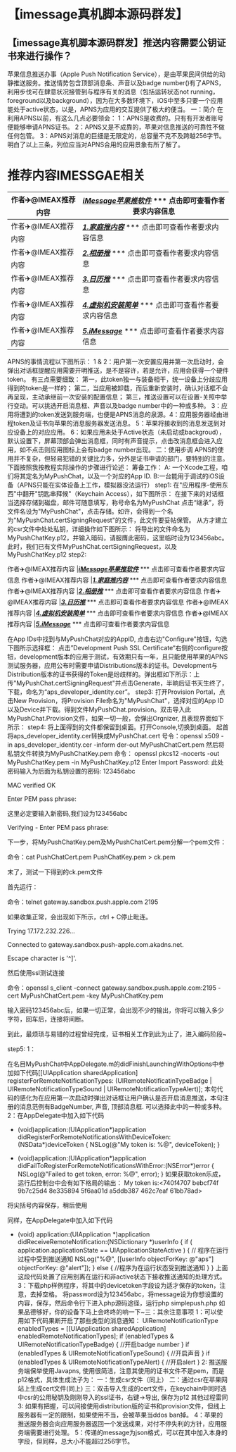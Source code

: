 # 【imessage真机脚本源码群发】

## 【imessage真机脚本源码群发】推送内容需要公钥证书来进行操作？
苹果信息推送办事（Apple Push Notification Service），是由苹果民间供给的动静推送服务。推送情势包含顶部消息条、声音以及badge number()有了APNS，利用步伐可在肆意状况接管到与程序有关的消息（包括运转状态not running，foreground以及background），因为在大多数环境下，iOS中至多只要一个应用能处于active状态，以是，APNS为应用的交互提供了极大的便当。
一：简介
在利用APNS以前，有这么几点必要领会：
1：APNS是收费的。只有有开发者账号便能够申请APNS证书。
2：APNS又是不成靠的，苹果对信息推送的可靠性不做任何包管。
3：APNS对消息的巨细是无限定的，总容量不克不及跨越256字节。
明白了以上三条，列位应当对APNS合用的应用景象有所了解了。

# 推荐内容IMESSGAE相关

作者✈️@IMEAX推荐内容     |[***iMessage苹果推软件***](https://imessagee.github.io/) *** 点击即可查看作者要求内容信息
-------- | -----
作者✈️@IMEAX推荐内容     |[***1.家庭推内容***](https://imessagee.github.io/) *** 点击即可查看作者要求内容信息
作者✈️@IMEAX推荐内容     |[***2.相册推***](https://imessagee.github.io/) *** 点击即可查看作者要求内容信息
作者✈️@IMEAX推荐内容     |[***3.日历推***](https://imessagee.github.io/) *** 点击即可查看作者要求内容信息
作者✈️@IMEAX推荐内容     |[***4.虚拟机安装简单***](https://imessagee.github.io/) *** 点击即可查看作者要求内容信息
作者✈️@IMEAX推荐内容     |[***5.iMessage***](https://imessagee.github.io/) *** 点击即可查看作者要求内容信息


APNS的事情流程以下图所示：
1 & 2：用户第一次安置应用并第一次启动时，会弹出对话框提醒应用需要开明推送，是不是容许，若是允许，应用会获得一个硬件token。
有三点需要细致：
第一，此token独一与装备相干，统一设备上分歧应用得到的token是一样的；
第二，当应用被卸载，而后重新安装时，确认对话框不会再呈现，主动承继前一次安装的配置信息；
第三，推送设置可以在设置-关照中举行变动。可以挑选开启消息框、声音以及badge number中的一种或多种。
3：应用将遭到的token发送到服务端，也便是APNS消息的泉源。4：应用服务器经由进程token及证书向苹果的消息服务器发送消息。
5：苹果将接收到的消息发送到对应设备上的对应应用。
6：如果应用未处于Active状态（未启动或backgroud），默认设置下，屏幕顶部会弹出消息框，同时有声音提示，点击改消息框会进入应用，如不点击则应用图标上会有badge number出现。
二：使用步调
APNS的使用并不复杂，但轻易犯错的关键比力多，分外是证书申请的部门，要特别的注意。
下面按照我按教程实际操作的步骤进行论述：
筹备工作：
A: 一个Xcode工程，咱们将其定名为MyPushChat，以及一个对应的App ID.
B:一台能用于调试的iOS设备（APNS只能在实体设备上工作，模拟器没法运行）
step1:
在"应用程序-使用东西"中翻开"钥匙串拜候"（Keychain Access），如下图所示：
在接下来的对话框当选择存储到磁盘，邮件可随意填写，称号命名为MyPushChat
点击“继承”，将文件名设为"MyPushChat"，点击存储。如许，会得到一个名为"MyPushChat.certSigningRequest"的文件，此文件要妥帖保管。
从方才建立的csr文件中处处私钥，详细操作如下图所示：
将导出的文件命名为MyPushChatKey.p12，并输入暗码，请服膺此密码，这里临时设为123456abc。
此时，我们已有文件MyPushChat.certSigningRequest，以及MyPushChatKey.p12
step2:

作者✈️@IMEAX推荐内容     |[***iMessage苹果推软件***](https://imessagee.github.io/) *** 点击即可查看作者要求内容信息
作者✈️@IMEAX推荐内容     |[***1.家庭推内容***](https://imessagee.github.io/) *** 点击即可查看作者要求内容信息
作者✈️@IMEAX推荐内容     |[***2.相册推***](https://imessagee.github.io/) *** 点击即可查看作者要求内容信息
作者✈️@IMEAX推荐内容     |[***3.日历推***](https://imessagee.github.io/) *** 点击即可查看作者要求内容信息
作者✈️@IMEAX推荐内容     |[***4.虚拟机安装简单***](https://imessagee.github.io/) *** 点击即可查看作者要求内容信息
作者✈️@IMEAX推荐内容     |[***5.iMessage***](https://imessagee.github.io/) *** 点击即可查看作者要求内容信息

在App IDs中找到与MyPushChat对应的AppID, 点击右边"Configure"按钮，勾选下图所示选择框：
点击”Development Push SSL Certificate“右侧的configure按钮，development版本的应用于测试，有效期只有一年，且只能使用苹果的APNS测试服务器，应用公布时需要申请Distributions版本的证书。Development与Distribution版本的证书获得的Token是纷歧样的。弹出框如下所示：上传"MyPushChat.certSigningRequest"并点击Generate，半晌后证书天生终了，下载，命名为“aps_developer_identity.cer”。
step3:
打开Provision Portal，点击New Provision，将Provision File命名为"MyPushChat"，选择对应的App ID 以及Device并下载。得到文件MyPushChat.provision。双击导入此MyPushChat.Provision文件，如果一切一般，会弹出Orgnizer, 且表现界面如下所示：
step4:
将上面得到的文件都保留到桌面。打开Console,切换到桌面。
起首将aps_developer_identity.cer转换成MyPushChat.cert
号令：openssl x509 -in aps_developer_identity.cer -inform der-out MyPushChatCert.pem
然后将私钥文件转换为MyPushChatKey.pem
命令：
openssl pkcs12 -nocerts -out MyPushChatKey.pem -in MyPushChatKey.p12
Enter Import Password:
此处密码输入为后面为私钥设置的密码: 123456abc

MAC verified OK

Enter PEM pass phrase:

这里必定要输入新密码,我们设为123456abc

Verifying - Enter PEM pass phrase:



下一步，将MyPushChatKey.pem及MyPushChatCert.pem分解一个pem文件：

命令：cat PushChatCert.pem PushChatKey.pem > ck.pem



末了，测试一下得到的ck.pem文件

首先运行：

命令：telnet gateway.sandbox.push.apple.com 2195

如果收集正常，会出现如下所示，ctrl + C停止毗连。

Trying 17.172.232.226...

Connected to gateway.sandbox.push-apple.com.akadns.net.

Escape character is '^]'.



然后使用ssl测试连接

命令：openssl s_client -connect gateway.sandbox.push.apple.com:2195 -cert MyPushChatCert.pem -key MyPushChatKey.pem

输入密码123456abc后，如果一切正常，会出现不少的输出，你将可以输入多少字符，回车后，连接将间断。



到此，最烦琐与易错的过程曾经完成，证书相关工作到此为止了，进入编码阶段~



step5:
1：

在名目MyPushChat中AppDelegate.m的didFinishLaunchingWithOptions中参加如下代码[[UIApplication sharedApplication] registerForRemoteNotificationTypes:
		(UIRemoteNotificatinTypeBadge | UIRemoteNotificationTypeSound | UIRemoteNotificationTypeAlert)];
本句代码的感化为在应用第一次启动时弹出对话框让用户确认是否开启消息推送，本句注册的消息范例有BadgeNumber, 声音, 顶部消息框. 可以选择此中的一种或多种。
2：在AppDelegate中加入如下代码

- (void)application:(UIApplication*)application didRegisterForRemoteNotificationsWithDeviceToken:(NSData*)deviceToken
{
	NSLog(@"My token is: %@", deviceToken);
}
 
- (void)application:(UIApplication*)application didFailToRegisterForRemoteNotificationsWithError:(NSError*)error
{
	NSLog(@"Failed to get token, error: %@", error);
}
如果获取token乐成，运行后控制台中会有如下格局的输出：
My token is:<740f4707 bebcf74f 9b7c25d4 8e335894 5f6aa01d a5ddb387 462c7eaf 61bb78ad>

将尖括号内容保存，稍后使用

同样，在AppDelegate中加入如下代码


- (void) application:(UIApplication *)application didReceiveRemoteNotification:(NSDictionary *)userInfo 
{
    if ( application.applicationState == UIApplicationStateActive ) {
        // 程序在运行过程中受到推送通知
        NSLog("%@", [[userInfo objectForKey: @"aps"] objectForKey: @"alert"]);
    } else {
        //程序为在运行状态受到推送通知
    }
}
上面这段代码处置了应用别离在运行和非active状态下接收推送通知的处理方式。
3：下载php样例程序，将其中的devicetoken字段设为适才保存的token，注意，去掉空格。
将password设为123456abc，将message设为你想设置的内容，保存，然后命令行下进入php源码途径，运行php simplepush.php
如果品德够好，你的设备下马上会咚咚的响一下~三：其余注意事项
1：可以使用如下代码果断开启了那些类型的消息通知：
UIRemoteNotificationType enabledTypes = [[UIApplication sharedApplication] enabledRemoteNotificationTypes];
if (enabledTypes & UIRemoteNotificationTypeBadge) {
//开启badge number
}
if (enabledTypes & UIRemoteNotificationTypeSound) {
//开启声音
}
if (enabledTypes & UIRemoteNotificationTypeAlert) {
//开启alert
}
2: 推送服务端保举使用Javapns, 使用很简洁，注意其使用的证书文件不是pem，而是p12格式，具体生成法子为：
一：生成csr文件（同上）
二：通过csr在苹果网站上生成cert文件(同上)
三：双击导入生成的cert文件，在keychain中同时选中csr的公用秘钥及刚刚导入的ssl证书，右键->导出, 保存为p12
其他过程雷同
3: 如果有把握，可以间接使用distribution版的证书和provision文件，但线上服务器有一定的限制，如果使用不当，会被苹果当ddos ban掉。
4：苹果的推送服务器会向应用服务器返回一个发送成果，对付不停失利的方针，应用服务端需要进行处理。
5：传递的message为json格式，可以在其中加入本身的字段，但同样，总大小不能超过256字节。